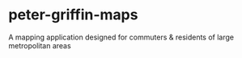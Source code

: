 # peter-griffin-maps
A mapping application designed for commuters &amp; residents of large metropolitan areas
